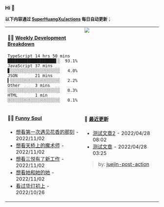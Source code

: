 
### Hi 👋

**以下内容通过 <a href="https://github.com/SuperHuangXu/SuperHuangXu/actions" target="_blank">SuperHuangXu/actions</a> 每日自动更新**；

<table width="800px">
<tr>
<td valign="top" width="50%">

#### 🏊‍♂️ <a href="https://gist.github.com/SuperHuangXu/d3e32e70ad1d22b5a3c5e8fc3c67dcc5" target="_blank">Weekly Development Breakdown</a>

```text
TypeScript 14 hrs 50 mins ███████████████████▌░  93.1%
JavaScript 37 mins        ▊░░░░░░░░░░░░░░░░░░░░   4.0%
JSON       21 mins        ▍░░░░░░░░░░░░░░░░░░░░   2.2%
Other      3 mins         ░░░░░░░░░░░░░░░░░░░░░   0.3%
HTML       1 min          ░░░░░░░░░░░░░░░░░░░░░   0.1%
```

</td>
<td valign="top" width="50%">
<a href="https://github.com/SuperHuangXu">
  <img align="center" src="https://github-readme-stats.vercel.app/api/top-langs/?username=SuperHuangXu&layout=compact&theme=radical" />
</a>
</td>
</tr>
<tr>
<td valign="top" width="50%">

#### 🤾‍♂️ <a href="https://www.douban.com/people/135404786/" target="_blank">Funny Soul</a>

* <a href='http://movie.douban.com/subject/35459040/' target='_blank'>想看第一次遇见花香的那刻</a> - 2022/11/02
* <a href='http://movie.douban.com/subject/30449642/' target='_blank'>想看天桥上的魔术师</a> - 2022/11/02
* <a href='http://movie.douban.com/subject/35637224/' target='_blank'>想看三悦有了新工作</a> - 2022/11/02
* <a href='http://movie.douban.com/subject/35604644/' target='_blank'>想看她和她的她</a> - 2022/11/02
* <a href='http://movie.douban.com/subject/34607516/' target='_blank'>看过华灯初上</a> - 2022/10/26

</td>
<td valign="top" width="50%">

#### 🤾‍ <a href="https://juejin.cn/user/4142615541064046" target="_blank">最近更新</a>
  * <a href='https://juejin.cn/post/7091561831067566117' target='_blank'>测试文章2</a> - 2022/04/28 08:02
* <a href='https://juejin.cn/post/7091490504222703652' target='_blank'>测试文章</a> - 2022/04/28 03:25

> by: [juejin-post-action](https://github.com/SuperHuangXu/juejin-post-action)

</td>
</tr>
</table>
